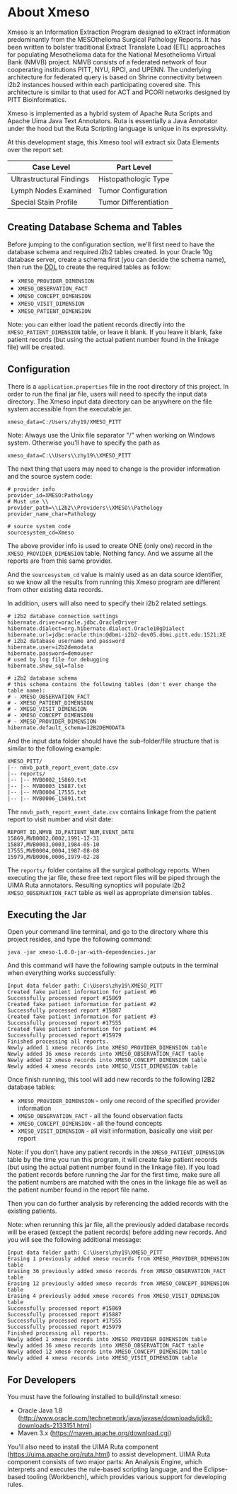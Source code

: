 # About Xmeso

Xmeso is an Information Extraction Program designed to eXtract information predominantly from
the MESOthelioma Surgical Pathology Reports. It has been written to bolster traditional Extract
Translate Load (ETL) approaches for populating Mesothelioma data for the National
Mesothelioma Virtual Bank (NMVB) project. NMVB consists of a federated network of four
cooperating institutions PITT, NYU, RPCI, and UPENN. The underlying architecture for
federated query is based on Shrine connectivity between i2b2 instances housed within each
participating covered site. This architecture is similar to that used for ACT and PCORI networks
designed by PITT Bioinformatics.

Xmeso is implemented as a hybrid system of Apache Ruta Scripts and Apache Uima Java Text
Annotators. Ruta is essentially a Java Annotator under the hood but the Ruta Scripting
language is unique in its expressivity.

At this development stage, this Xmeso tool will extract six Data Elements over the report set:

| Case Level | Part Level |
| --- | --- |
| Ultrastructural Findings | Histopathologic Type |
| Lymph Nodes Examined | Tumor Configuration |
| Special Stain Profile | Tumor Differentiation |

## Creating Database Schema and Tables

Before jumping to the configuration section, we'll first need to have the database schema and required i2b2 tables created. In your Oracle 10g database server, create a schema first (you can decide the schema name), then run the [DDL](Xmeso-I2B2-DDL.sql) to create the required tables as follow:

- `XMESO_PROVIDER_DIMENSION`
- `XMESO_OBSERVATION_FACT`
- `XMESO_CONCEPT_DIMENSION`
- `XMESO_VISIT_DIMENSION`
- `XMESO_PATIENT_DIMENSION`

Note: you can either load the patient records directly into the `XMESO_PATIENT_DIMENSION` table, or leave it blank. If you leave it blank, fake patient records (but using the actual patient number found in the linkage file) will be created.

## Configuration

There is a `application.properties` file in the root directory of this project. In order to run the final jar file, users will need to specify the input data directory. The Xmeso input data directory can be anywhere on the file system accessible from the executable jar. 

````
xmeso_data=C:/Users/zhy19/XMESO_PITT
````

Note: Always use the Unix file separator "/" when working on Windows system. Otherwise you'll have to specify the path as 

````
xmeso_data=C:\\Users\\zhy19\\XMESO_PITT
````

The next thing that users may need to change is the provider information and the source system code:

````
# provider info
provider_id=XMESO:Pathology
# Must use \\
provider_path=\\i2b2\\Providers\\XMESO\\Pathology
provider_name_char=Pathology

# source system code
sourcesystem_cd=Xmeso
````
The above provider info is used to create ONE (only one) record in the `XMESO_PROVIDER_DIMENSION` table. Nothing fancy. And we assume all the reports are from this same provider.

And the `sourcesystem_cd` value is mainly used as an data source identifier, so we know all the results from running this Xmeso program are different from other existing data records.

In addition, users will also need to specify their i2b2 related settings.

````
# i2b2 database connection settings
hibernate.driver=oracle.jdbc.OracleDriver
hibernate.dialect=org.hibernate.dialect.Oracle10gDialect
hibernate.url=jdbc:oracle:thin:@dbmi-i2b2-dev05.dbmi.pitt.edu:1521:XE
# i2b2 database username and password
hibernate.user=i2b2demodata
hibernate.password=demouser
# used by log file for debugging
hibernate.show_sql=false

# i2b2 database schema
# this schema contains the following tables (don't ever change the table name): 
# - XMESO_OBSERVATION_FACT
# - XMESO_PATIENT_DIMENSION
# - XMESO_VISIT_DIMENSION
# - XMESO_CONCEPT_DIMENSION
# - XMESO_PROVIDER_DIMENSION
hibernate.default_schema=I2B2DEMODATA
````

And the input data folder should have the sub-folder/file structure that is similar to the following example:

````
XMESO_PITT/
|-- nmvb_path_report_event_date.csv
|-- reports/
|-- |-- MVB0002_15869.txt
|-- |-- MVB0003_15887.txt
|-- |-- MVB0004_17555.txt
|-- |-- MVB0006_15891.txt
````

The `nmvb_path_report_event_date.csv` contains linkage from the patient report to visit number and visit date:

````
REPORT_ID,NMVB_ID,PATIENT_NUM,EVENT_DATE
15869,MVB0002,0002,1991-12-31
15887,MVB0003,0003,1984-05-10
17555,MVB0004,0004,1987-08-08
15979,MVB0006,0006,1979-02-28
````

The `reports/` folder contains all the surgical pathology reports. When executing the jar file,  these free text report files will be piped through the UIMA Ruta annotators. Resulting synoptics will populate i2b2 `XMESO_OBSERVATION_FACT` table as well as appropriate dimension tables.

## Executing the Jar

Open your command line terminal, and go to the directory where this project resides, and type the following command:

````
java -jar xmeso-1.0.0-jar-with-dependencies.jar
````

And this command will have the following sample outputs in the terminal when everything works successfully:

````
Input data folder path: C:\Users\zhy19\XMESO_PITT
Created fake patient information for patient #6
Successfully processed report #15869
Created fake patient information for patient #2
Successfully processed report #15887
Created fake patient information for patient #3
Successfully processed report #17555
Created fake patient information for patient #4
Successfully processed report #15979
Finished processing all reports.
Newly added 1 xmeso records into XMESO_PROVIDER_DIMENSION table
Newly added 36 xmeso records into XMESO_OBSERVATION_FACT table
Newly added 12 xmeso records into XMESO_CONCEPT_DIMENSION table
Newly added 4 xmeso records into XMESO_VISIT_DIMENSION table
````
Once finish running, this tool will add new records to the following I2B2 database tables:

- `XMESO_PROVIDER_DIMENSION` - only one record of the specified provider information
- `XMESO_OBSERVATION_FACT` - all the found observation facts
- `XMESO_CONCEPT_DIMENSION` - all the found concepts
- `XMESO_VISIT_DIMENSION` - all visit information, basically one visit per report

Note: if you don't have any patient records in the `XMESO_PATIENT_DIMENSION` table by the time you run this program, it will create fake patient records (but using the actual patient number found in the linkage file). If you load the patient records before running the Jar for the first time, make sure all the patient numbers are matched with the ones in the linkage file as well as the patient number found in the report file name.

Then you can do further analysis by referencing the added records with the existing patients.

Note: when rerunning this jar file, all the previously added database records will be erased (except the patient records) before adding new records. And you will see the following additional message:

````
Input data folder path: C:\Users\zhy19\XMESO_PITT
Erasing 1 previously added xmeso records from XMESO_PROVIDER_DIMENSION table
Erasing 36 previously added xmeso records from XMESO_OBSERVATION_FACT table
Erasing 12 previously added xmeso records from XMESO_CONCEPT_DIMENSION table
Erasing 4 previously added xmeso records from XMESO_VISIT_DIMENSION table
Successfully processed report #15869
Successfully processed report #15887
Successfully processed report #17555
Successfully processed report #15979
Finished processing all reports.
Newly added 1 xmeso records into XMESO_PROVIDER_DIMENSION table
Newly added 36 xmeso records into XMESO_OBSERVATION_FACT table
Newly added 12 xmeso records into XMESO_CONCEPT_DIMENSION table
Newly added 4 xmeso records into XMESO_VISIT_DIMENSION table
````

## For Developers

You must have the following installed to build/install xmeso:

* Oracle Java 1.8 (http://www.oracle.com/technetwork/java/javase/downloads/jdk8-downloads-2133151.html)
* Maven 3.x (https://maven.apache.org/download.cgi)

You'll also need to install the UIMA Ruta component (https://uima.apache.org/ruta.html) to assist development. UIMA Ruta component consists of two major parts: An Analysis Engine, which interprets and executes the rule-based scripting language, and the Eclipse-based tooling (Workbench), which provides various support for developing rules.
